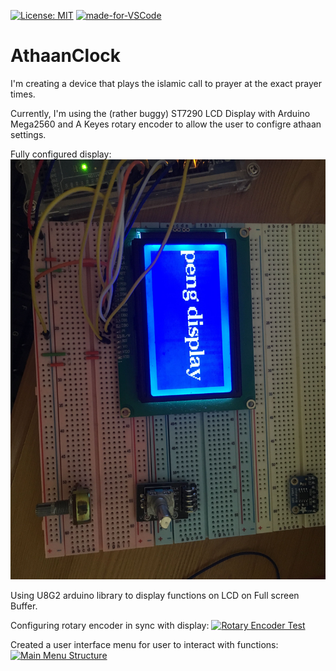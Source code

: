 [![License: MIT](https://img.shields.io/badge/License-MIT-yellow.svg)](https://opensource.org/licenses/MIT)
[![made-for-VSCode](https://img.shields.io/badge/Made%20for-VSCode-1f425f.svg)](https://code.visualstudio.com/)
# AthaanClock
I'm creating a device that plays the islamic call to prayer at the exact prayer times.

Currently, I'm using the (rather buggy) ST7290 LCD Display with Arduino Mega2560 and A Keyes rotary encoder to allow the user to configre athaan settings.

Fully configured display:
![](Images//board.JPG)

Using U8G2 arduino library to display functions on LCD on Full screen Buffer.

Configuring rotary encoder in sync with display:
[![Rotary Encoder Test](Images//rotaryencoder.gif)](https://www.youtube.com/watch?v=2VTkItwqr3U)

Created a user interface menu for user to interact with functions:
[![Main Menu Structure](Images//menuStructure.gif)](https://www.youtube.com/watch?v=KpKawGa38oY)


